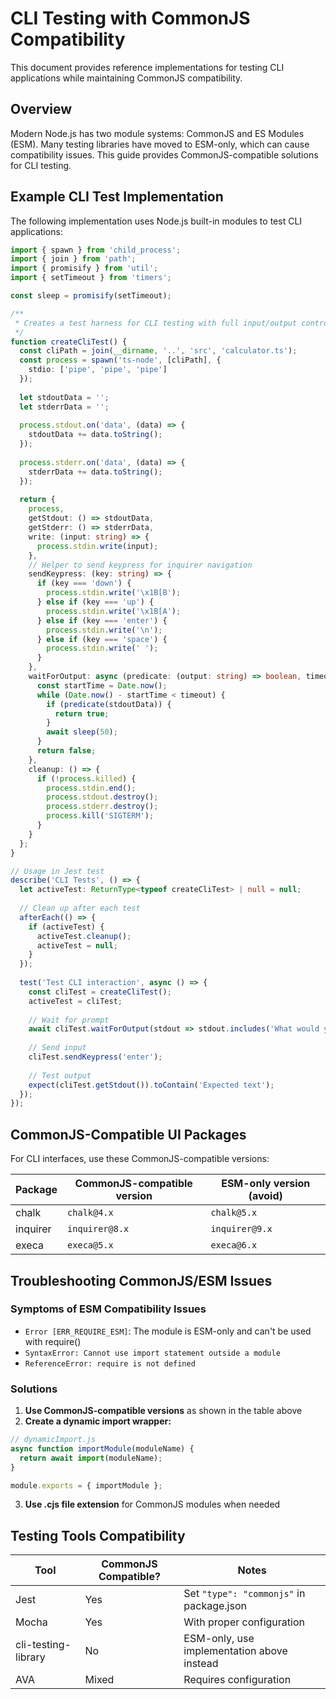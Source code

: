 # CLI Testing with CommonJS Compatibility

This document provides reference implementations for testing CLI applications while maintaining CommonJS compatibility.

## Overview

Modern Node.js has two module systems: CommonJS and ES Modules (ESM). Many testing libraries have moved to ESM-only, which can cause compatibility issues. This guide provides CommonJS-compatible solutions for CLI testing.

## Example CLI Test Implementation

The following implementation uses Node.js built-in modules to test CLI applications:

```typescript
import { spawn } from 'child_process';
import { join } from 'path';
import { promisify } from 'util';
import { setTimeout } from 'timers';

const sleep = promisify(setTimeout);

/**
 * Creates a test harness for CLI testing with full input/output control
 */
function createCliTest() {
  const cliPath = join(__dirname, '..', 'src', 'calculator.ts');
  const process = spawn('ts-node', [cliPath], { 
    stdio: ['pipe', 'pipe', 'pipe']
  });
  
  let stdoutData = '';
  let stderrData = '';
  
  process.stdout.on('data', (data) => {
    stdoutData += data.toString();
  });
  
  process.stderr.on('data', (data) => {
    stderrData += data.toString();
  });
  
  return {
    process,
    getStdout: () => stdoutData,
    getStderr: () => stderrData,
    write: (input: string) => {
      process.stdin.write(input);
    },
    // Helper to send keypress for inquirer navigation
    sendKeypress: (key: string) => {
      if (key === 'down') {
        process.stdin.write('\x1B[B');
      } else if (key === 'up') {
        process.stdin.write('\x1B[A');
      } else if (key === 'enter') {
        process.stdin.write('\n');
      } else if (key === 'space') {
        process.stdin.write(' ');
      }
    },
    waitForOutput: async (predicate: (output: string) => boolean, timeout = 2000) => {
      const startTime = Date.now();
      while (Date.now() - startTime < timeout) {
        if (predicate(stdoutData)) {
          return true;
        }
        await sleep(50);
      }
      return false;
    },
    cleanup: () => {
      if (!process.killed) {
        process.stdin.end();
        process.stdout.destroy();
        process.stderr.destroy();
        process.kill('SIGTERM');
      }
    }
  };
}

// Usage in Jest test
describe('CLI Tests', () => {
  let activeTest: ReturnType<typeof createCliTest> | null = null;
  
  // Clean up after each test
  afterEach(() => {
    if (activeTest) {
      activeTest.cleanup();
      activeTest = null;
    }
  });
  
  test('Test CLI interaction', async () => {
    const cliTest = createCliTest();
    activeTest = cliTest;
    
    // Wait for prompt
    await cliTest.waitForOutput(stdout => stdout.includes('What would you like to do?'));
    
    // Send input
    cliTest.sendKeypress('enter');
    
    // Test output
    expect(cliTest.getStdout()).toContain('Expected text');
  });
});
```

## CommonJS-Compatible UI Packages

For CLI interfaces, use these CommonJS-compatible versions:

| Package | CommonJS-compatible version | ESM-only version (avoid) |
|---------|----------------------------|--------------------------|
| chalk   | `chalk@4.x`                | `chalk@5.x`              |
| inquirer| `inquirer@8.x`             | `inquirer@9.x`           |
| execa   | `execa@5.x`                | `execa@6.x`              |

## Troubleshooting CommonJS/ESM Issues

### Symptoms of ESM Compatibility Issues

- `Error [ERR_REQUIRE_ESM]`: The module is ESM-only and can't be used with require()
- `SyntaxError: Cannot use import statement outside a module`
- `ReferenceError: require is not defined`

### Solutions

1. **Use CommonJS-compatible versions** as shown in the table above
2. **Create a dynamic import wrapper:**

```javascript
// dynamicImport.js
async function importModule(moduleName) {
  return await import(moduleName);
}

module.exports = { importModule };
```

3. **Use .cjs file extension** for CommonJS modules when needed

## Testing Tools Compatibility

| Tool | CommonJS Compatible? | Notes |
|------|---------------------|-------|
| Jest | Yes | Set `"type": "commonjs"` in package.json |
| Mocha | Yes | With proper configuration |
| cli-testing-library | No | ESM-only, use implementation above instead |
| AVA | Mixed | Requires configuration | 
